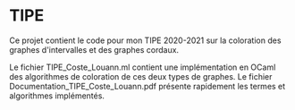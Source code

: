 # TIPE

Ce projet contient le code pour mon TIPE 2020-2021 sur la coloration des graphes d'intervalles et des graphes cordaux.

Le fichier TIPE_Coste_Louann.ml contient une implémentation en OCaml des algorithmes de coloration de ces deux types de graphes.
Le fichier Documentation_TIPE_Coste_Louann.pdf présente rapidement les termes et algorithmes implémentés.

